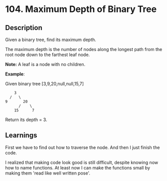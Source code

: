 # 104. Maximum Depth of Binary Tree

## Description

Given a binary tree, find its maximum depth.

The maximum depth is the number of nodes along the longest path from the root node down to the farthest leaf node.

**Note:** A leaf is a node with no children.

**Example**:

Given binary tree [3,9,20,null,null,15,7]

        3
      /   \
    9       20
          /    \
        15      7

Return its depth = 3.

## Learnings

First we have to find out how to traverse the node. And then I just finish the code.

I realized that making code look good is still difficult, despite knowing now how to name functions. At least now I can make the functions small by making them 'read like well written pose'.
